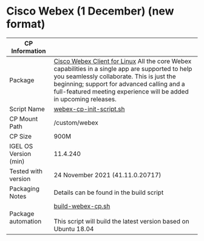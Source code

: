 # Cisco Webex (1 December) (new format)

|  CP Information |            |
|-----------------|------------|
| Package | [Cisco Webex Client for Linux](https://help.webex.com/en-us/9vstcdb/Webex-for-Linux) All the core Webex capabilities in a single app are supported to help you seamlessly collaborate. This is just the beginning; support for advanced calling and a full-featured meeting experience will be added in upcoming releases. |
| Script Name | [webex-cp-init-script.sh](build/webex-cp-init-script.sh) |
| CP Mount Path | /custom/webex |
| CP Size | 900M |
| IGEL OS Version (min) | 11.4.240 |
| Tested with version | 24 November 2021 (41.11.0.20717)
| Packaging Notes | Details can be found in the build script |
| Package automation | [build-webex-cp.sh](build/build-webex-cp.sh) <br /><br /> This script will build the latest version based on Ubuntu 18.04 |
